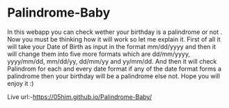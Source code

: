 # Palindrome-Baby
In this webapp you can check wether your birthday is a palindrome or not . Now you must be thinking how it will work so let me explain it.
  First of all it will take your Date of Birth as input in the format mm/dd/yyyy and then it will change them into five more formats which are dd/mm/yyyy, yyyy/mm/dd, mm/dd/yy, dd/mm/yy and yy/mm/dd.
And then it will check Palindrom for each and every date format if any of the date format forms a palindrome then your birthday will be a palindrome else not.
Hope you will enjoy it :)

Live url:-https://05him.github.io/Palindrome-Baby/
